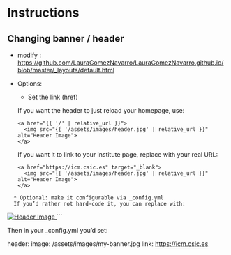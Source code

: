 # Instructions

## Changing banner / header
* modify : https://github.com/LauraGomezNavarro/LauraGomezNavarro.github.io/blob/master/_layouts/default.html
* Options:

  * Set the link (href)
  
  If you want the header to just reload your homepage, use:

  ```
  <a href="{{ '/' | relative_url }}">
    <img src="{{ '/assets/images/header.jpg' | relative_url }}" alt="Header Image">
  </a>
  ```
  
  If you want it to link to your institute page, replace with your real URL:

  ```
  <a href="https://icm.csic.es" target="_blank">
    <img src="{{ '/assets/images/header.jpg' | relative_url }}" alt="Header Image">
  </a>
```
  * Optional: make it configurable via _config.yml
  If you’d rather not hard-code it, you can replace with:
  ```
  <a href="{{ site.header.link | default: '/' | relative_url }}">
    <img src="{{ site.header.image | relative_url }}" alt="Header Image">
  </a>
  ```
  
  
  Then in your _config.yml you’d set:
  
  header:
    image: /assets/images/my-banner.jpg
    link: https://icm.csic.es

